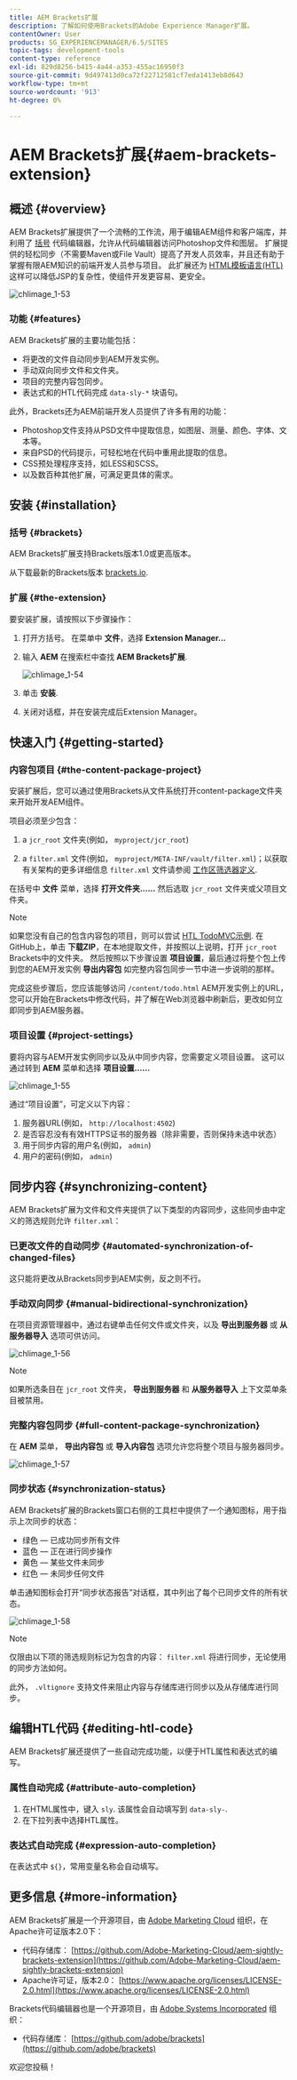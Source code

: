 ```yaml
---
title: AEM Brackets扩展
description: 了解如何使用Brackets的Adobe Experience Manager扩展。
contentOwner: User
products: SG_EXPERIENCEMANAGER/6.5/SITES
topic-tags: development-tools
content-type: reference
exl-id: 829d8256-b415-4a44-a353-455ac16950f3
source-git-commit: 9d497413d0ca72f22712581cf7eda1413eb8d643
workflow-type: tm+mt
source-wordcount: '913'
ht-degree: 0%

---
```


# AEM Brackets扩展{#aem-brackets-extension}

## 概述 {#overview}

AEM Brackets扩展提供了一个流畅的工作流，用于编辑AEM组件和客户端库，并利用了 [括号](https://brackets.io/) 代码编辑器，允许从代码编辑器访问Photoshop文件和图层。 扩展提供的轻松同步（不需要Maven或File Vault）提高了开发人员效率，并且还有助于掌握有限AEM知识的前端开发人员参与项目。 此扩展还为 [HTML模板语言(HTL)](https://experienceleague.adobe.com/docs/experience-manager-htl/content/overview.html)这样可以降低JSP的复杂性，使组件开发更容易、更安全。

![chlimage_1-53](assets/chlimage_1-53a.png)

### 功能 {#features}

AEM Brackets扩展的主要功能包括：

* 将更改的文件自动同步到AEM开发实例。
* 手动双向同步文件和文件夹。
* 项目的完整内容包同步。
* 表达式和的HTL代码完成 `data-sly-*` 块语句。

此外，Brackets还为AEM前端开发人员提供了许多有用的功能：

* Photoshop文件支持从PSD文件中提取信息，如图层、测量、颜色、字体、文本等。
* 来自PSD的代码提示，可轻松地在代码中重用此提取的信息。
* CSS预处理程序支持，如LESS和SCSS。
* 以及数百种其他扩展，可满足更具体的需求。

## 安装 {#installation}

### 括号 {#brackets}

AEM Brackets扩展支持Brackets版本1.0或更高版本。

从下载最新的Brackets版本 [brackets.io](https://brackets.io/).

### 扩展 {#the-extension}

要安装扩展，请按照以下步骤操作：

1. 打开方括号。 在菜单中 **文件**，选择 **Extension Manager...**
1. 输入 **AEM** 在搜索栏中查找 **AEM Brackets扩展**.

   ![chlimage_1-54](assets/chlimage_1-54a.png)

1. 单击 **安装**.
1. 关闭对话框，并在安装完成后Extension Manager。

## 快速入门 {#getting-started}

### 内容包项目 {#the-content-package-project}

安装扩展后，您可以通过使用Brackets从文件系统打开content-package文件夹来开始开发AEM组件。

项目必须至少包含：

1. a `jcr_root` 文件夹(例如， `myproject/jcr_root`)

1. a `filter.xml` 文件(例如， `myproject/META-INF/vault/filter.xml`)；以获取有关架构的更多详细信息 `filter.xml` 文件请参阅 [工作区筛选器定义](https://jackrabbit.apache.org/filevault/filter.html).

在括号中 **文件** 菜单，选择 **打开文件夹……** 然后选取 `jcr_root` 文件夹或父项目文件夹。

>[!NOTE]
>
>如果您没有自己的包含内容包的项目，则可以尝试 [HTL TodoMVC示例](https://github.com/Adobe-Marketing-Cloud/aem-sightly-sample-todomvc). 在GitHub上，单击 **下载ZIP**，在本地提取文件，并按照以上说明，打开 `jcr_root` Brackets中的文件夹。 然后按照以下步骤设置 **项目设置**，最后通过将整个包上传到您的AEM开发实例 **导出内容包** 如完整内容包同步一节中进一步说明的那样。
>
>完成这些步骤后，您应该能够访问 `/content/todo.html` AEM开发实例上的URL，您可以开始在Brackets中修改代码，并了解在Web浏览器中刷新后，更改如何立即同步到AEM服务器。

### 项目设置 {#project-settings}

要将内容与AEM开发实例同步以及从中同步内容，您需要定义项目设置。 这可以通过转到 **AEM** 菜单和选择 **项目设置……**

![chlimage_1-55](assets/chlimage_1-55a.png)

通过“项目设置”，可定义以下内容：

1. 服务器URL(例如， `http://localhost:4502`)
1. 是否容忍没有有效HTTPS证书的服务器（除非需要，否则保持未选中状态）
1. 用于同步内容的用户名(例如， `admin`)
1. 用户的密码(例如， `admin`)

## 同步内容 {#synchronizing-content}

AEM Brackets扩展为文件和文件夹提供了以下类型的内容同步，这些同步由中定义的筛选规则允许 `filter.xml`：

### 已更改文件的自动同步 {#automated-synchronization-of-changed-files}

这只能将更改从Brackets同步到AEM实例，反之则不行。

### 手动双向同步 {#manual-bidirectional-synchronization}

在项目资源管理器中，通过右键单击任何文件或文件夹，以及 **导出到服务器** 或 **从服务器导入** 选项可供访问。

![chlimage_1-56](assets/chlimage_1-56a.png)

>[!NOTE]
>
>如果所选条目在 `jcr_root` 文件夹， **导出到服务器** 和 **从服务器导入** 上下文菜单条目被禁用。

### 完整内容包同步 {#full-content-package-synchronization}

在 **AEM** 菜单， **导出内容包** 或 **导入内容包** 选项允许您将整个项目与服务器同步。

![chlimage_1-57](assets/chlimage_1-57a.png)

### 同步状态 {#synchronization-status}

AEM Brackets扩展的Brackets窗口右侧的工具栏中提供了一个通知图标，用于指示上次同步的状态：

* 绿色 — 已成功同步所有文件
* 蓝色 — 正在进行同步操作
* 黄色 — 某些文件未同步
* 红色 — 未同步任何文件

单击通知图标会打开“同步状态报告”对话框，其中列出了每个已同步文件的所有状态。

![chlimage_1-58](assets/chlimage_1-58a.png)

>[!NOTE]
>
>仅限由以下项的筛选规则标记为包含的内容： `filter.xml` 将进行同步，无论使用的同步方法如何。
>
>此外， `.vltignore` 支持文件来阻止内容与存储库进行同步以及从存储库进行同步。

## 编辑HTL代码 {#editing-htl-code}

AEM Brackets扩展还提供了一些自动完成功能，以便于HTL属性和表达式的编写。

### 属性自动完成 {#attribute-auto-completion}

1. 在HTML属性中，键入 `sly`. 该属性会自动填写到 `data-sly-`.
1. 在下拉列表中选择HTL属性。

### 表达式自动完成 {#expression-auto-completion}

在表达式中 `${}`，常用变量名称会自动填写。

## 更多信息 {#more-information}

AEM Brackets扩展是一个开源项目，由 [Adobe Marketing Cloud](https://github.com/Adobe-Marketing-Cloud) 组织，在Apache许可证版本2.0下：

* 代码存储库： [https://github.com/Adobe-Marketing-Cloud/aem-sightly-brackets-extension](https://github.com/Adobe-Marketing-Cloud/aem-sightly-brackets-extension)
* Apache许可证，版本2.0： [https://www.apache.org/licenses/LICENSE-2.0.html](https://www.apache.org/licenses/LICENSE-2.0.html)

Brackets代码编辑器也是一个开源项目，由 [Adobe Systems Incorporated](https://github.com/adobe) 组织：

* 代码存储库： [https://github.com/adobe/brackets](https://github.com/adobe/brackets)

欢迎您投稿！
